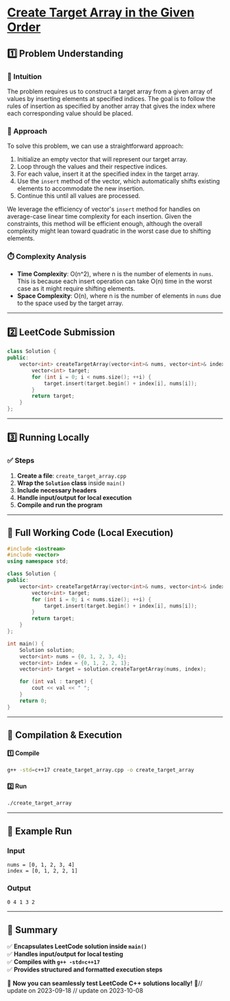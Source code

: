 # **[Create Target Array in the Given Order](https://leetcode.com/problems/create-target-array-in-the-given-order/description/)**  

## **1️⃣ Problem Understanding**  
### **📌 Intuition**  
The problem requires us to construct a target array from a given array of values by inserting elements at specified indices. The goal is to follow the rules of insertion as specified by another array that gives the index where each corresponding value should be placed. 

### **🚀 Approach**  
To solve this problem, we can use a straightforward approach:
1. Initialize an empty vector that will represent our target array.
2. Loop through the values and their respective indices.
3. For each value, insert it at the specified index in the target array. 
4. Use the `insert` method of the vector, which automatically shifts existing elements to accommodate the new insertion.
5. Continue this until all values are processed.

We leverage the efficiency of vector's `insert` method for handles on average-case linear time complexity for each insertion. Given the constraints, this method will be efficient enough, although the overall complexity might lean toward quadratic in the worst case due to shifting elements.

### **⏱️ Complexity Analysis**  
- **Time Complexity**: O(n^2), where n is the number of elements in `nums`. This is because each insert operation can take O(n) time in the worst case as it might require shifting elements.
- **Space Complexity**: O(n), where n is the number of elements in `nums` due to the space used by the target array.

---  

## **2️⃣ LeetCode Submission**  
```cpp
class Solution {
public:
    vector<int> createTargetArray(vector<int>& nums, vector<int>& index) {
        vector<int> target;
        for (int i = 0; i < nums.size(); ++i) {
            target.insert(target.begin() + index[i], nums[i]);
        }
        return target;
    }
};  
```  

---  

## **3️⃣ Running Locally**  
### **✅ Steps**  
1. **Create a file**: `create_target_array.cpp`  
2. **Wrap the `Solution` class** inside `main()`  
3. **Include necessary headers**  
4. **Handle input/output for local execution**  
5. **Compile and run the program**  

---  

## **📝 Full Working Code (Local Execution)**  
```cpp
#include <iostream>
#include <vector>
using namespace std;

class Solution {
public:
    vector<int> createTargetArray(vector<int>& nums, vector<int>& index) {
        vector<int> target;
        for (int i = 0; i < nums.size(); ++i) {
            target.insert(target.begin() + index[i], nums[i]);
        }
        return target;
    }
};

int main() {
    Solution solution;
    vector<int> nums = {0, 1, 2, 3, 4};
    vector<int> index = {0, 1, 2, 2, 1};
    vector<int> target = solution.createTargetArray(nums, index);

    for (int val : target) {
        cout << val << " ";
    }
    return 0;
}  
```  

---  

## **🔧 Compilation & Execution**  
#### **1️⃣ Compile**  
```bash
g++ -std=c++17 create_target_array.cpp -o create_target_array
```  

#### **2️⃣ Run**  
```bash
./create_target_array
```  

---  

## **🎯 Example Run**  
### **Input**  
```
nums = [0, 1, 2, 3, 4]
index = [0, 1, 2, 2, 1]
```  
### **Output**  
```
0 4 1 3 2 
```  

---  

## **📌 Summary**  
✅ **Encapsulates LeetCode solution inside `main()`**  
✅ **Handles input/output for local testing**  
✅ **Compiles with `g++ -std=c++17`**  
✅ **Provides structured and formatted execution steps**  

🚀 **Now you can seamlessly test LeetCode C++ solutions locally!** 🚀// update on 2023-09-18
// update on 2023-10-08
